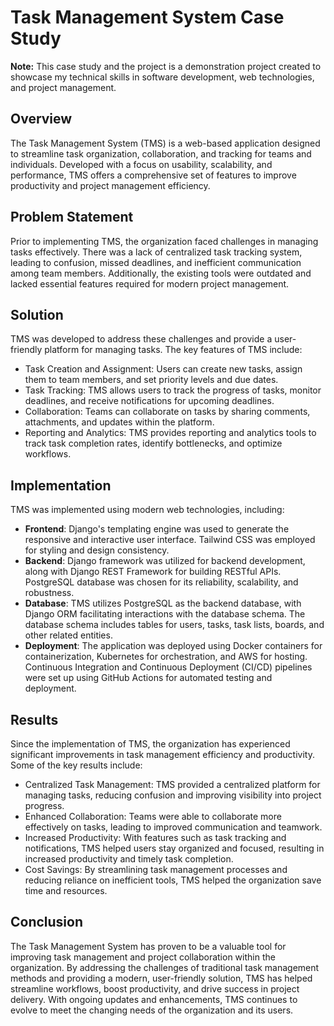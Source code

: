 # Task Management System Case Study

**Note:** This case study and the project is a demonstration project created to showcase my technical skills in software development, web technologies, and project management.

## Overview

The Task Management System (TMS) is a web-based application designed to streamline task organization, collaboration, and tracking for teams and individuals. Developed with a focus on usability, scalability, and performance, TMS offers a comprehensive set of features to improve productivity and project management efficiency.

## Problem Statement

Prior to implementing TMS, the organization faced challenges in managing tasks effectively. There was a lack of centralized task tracking system, leading to confusion, missed deadlines, and inefficient communication among team members. Additionally, the existing tools were outdated and lacked essential features required for modern project management.

## Solution

TMS was developed to address these challenges and provide a user-friendly platform for managing tasks. The key features of TMS include:

- Task Creation and Assignment: Users can create new tasks, assign them to team members, and set priority levels and due dates.
- Task Tracking: TMS allows users to track the progress of tasks, monitor deadlines, and receive notifications for upcoming deadlines.
- Collaboration: Teams can collaborate on tasks by sharing comments, attachments, and updates within the platform.
- Reporting and Analytics: TMS provides reporting and analytics tools to track task completion rates, identify bottlenecks, and optimize workflows.

## Implementation

TMS was implemented using modern web technologies, including:

- **Frontend**: Django's templating engine was used to generate the responsive and interactive user interface. Tailwind CSS was employed for styling and design consistency.
- **Backend**: Django framework was utilized for backend development, along with Django REST Framework for building RESTful APIs. PostgreSQL database was chosen for its reliability, scalability, and robustness.
- **Database**: TMS utilizes PostgreSQL as the backend database, with Django ORM facilitating interactions with the database schema. The database schema includes tables for users, tasks, task lists, boards, and other related entities.
- **Deployment**: The application was deployed using Docker containers for containerization, Kubernetes for orchestration, and AWS for hosting. Continuous Integration and Continuous Deployment (CI/CD) pipelines were set up using GitHub Actions for automated testing and deployment.

## Results

Since the implementation of TMS, the organization has experienced significant improvements in task management efficiency and productivity. Some of the key results include:

- Centralized Task Management: TMS provided a centralized platform for managing tasks, reducing confusion and improving visibility into project progress.
- Enhanced Collaboration: Teams were able to collaborate more effectively on tasks, leading to improved communication and teamwork.
- Increased Productivity: With features such as task tracking and notifications, TMS helped users stay organized and focused, resulting in increased productivity and timely task completion.
- Cost Savings: By streamlining task management processes and reducing reliance on inefficient tools, TMS helped the organization save time and resources.

## Conclusion

The Task Management System has proven to be a valuable tool for improving task management and project collaboration within the organization. By addressing the challenges of traditional task management methods and providing a modern, user-friendly solution, TMS has helped streamline workflows, boost productivity, and drive success in project delivery. With ongoing updates and enhancements, TMS continues to evolve to meet the changing needs of the organization and its users.
